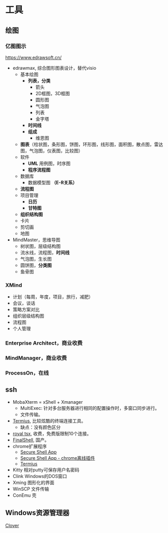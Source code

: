 # 工具

## 绘图

### 亿图图示

<https://www.edrawsoft.cn/>

- edrawmax, 综合图形图表设计，替代visio
    - 基本绘图
        - **列表，分类**
            - 箭头
            - 2D框图，3D框图
            - 圆形图
            - 气泡图
            - 列表
            - 金字塔
        - **时间线**
        - **组成**
            - 维恩图
    - **图表**（柱状图，条形图，饼图，环形图，线形图，面积图，散点图，雷达图，气泡图，仪表图，比较图）
    - 软件
        - **UML** 用例图，时序图
        - **程序流程图**
    - 数据库
        - 数据模型图 **（E-R关系）**
    - **流程图**
    - 项目管理
        - **日历**
        - **甘特图**
    - **组织结构图**
    - 卡片
    - 剪切画
    - 地图
- MindMaster，思维导图
    - 树状图，层级结构图
    - 流水线，流程图，**时间线**
    - 气泡图，生长图
    - 圆饼图，**分类图**
    - 鱼骨图


### XMind

- 计划（每周，年度，项目，旅行，减肥）
- 会议，谈话
- 策略方案对比
- 组织层级结构图
- 流程图
- 个人管理


### Enterprise Architect，商业收费

### MindManager，商业收费

### ProcessOn，在线


## ssh

+ MobaXterm = xShell + Xmanager
    - MultiExec: 针对多台服务器进行相同的配置操作时，多窗口同步进行。
    - 文件传输。
+ [Termius](https://termius.com/), 比较炫酷的终端连接工具。
    - 缺点：没有颜色区分
+ [royal tsx](https://www.royalapps.com/ts/mac/features), 收费，免费版限制10个连接。
+ [FinalShell](http://www.hostbuf.com/), 国产。
+ chrome扩展程序
    - [Secure Shell App](https://chrome.google.com/webstore/detail/secure-shell-app/pnhechapfaindjhompbnflcldabbghjo?utm_source=chrome-app-launcher-info-dialog)
    - [Secure Shell App - chrome离线插件](http://chromecj.com/productivity/2019-04/2156.html)
    - [Termius](https://chrome.google.com/webstore/detail/termius-ssh-client/fjcdjmmkgnkgihjnlbgcdamkadlkbmam?utm_source=chrome-app-launcher-info-dialog)
+ Kitty 相对putty可保存用户名密码
+ Clink Windows的DOS窗口
+ Xming 图形化的界面
+ WinSCP 文件传输
+ ConEmu 壳

## Windows资源管理器

[Clover](http://cn.ejie.me/)
